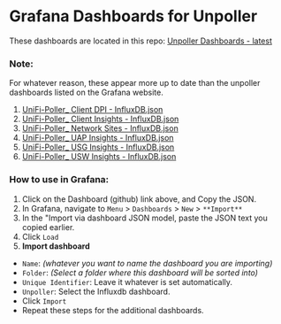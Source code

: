 # Grafana Dashboards for Unpoller

These dashboards are located in this repo: [Unpoller Dashboards - latest](https://github.com/unpoller/dashboards/tree/master/v2.0.0)

### Note:
For whatever reason, these appear more up to date than the unpoller dashboards listed on the Grafana website.

1. [UniFi-Poller_ Client DPI - InfluxDB.json](https://github.com/unpoller/dashboards/blob/master/v2.0.0/UniFi-Poller_%20Client%20DPI%20-%20InfluxDB.json)
2. [UniFi-Poller_ Client Insights - InfluxDB.json](https://github.com/unpoller/dashboards/blob/master/v2.0.0/UniFi-Poller_%20Client%20Insights%20-%20InfluxDB.json)
3. [UniFi-Poller_ Network Sites - InfluxDB.json](https://github.com/unpoller/dashboards/blob/master/v2.0.0/UniFi-Poller_%20Network%20Sites%20-%20InfluxDB.json)
4. [UniFi-Poller_ UAP Insights - InfluxDB.json](https://github.com/unpoller/dashboards/blob/master/v2.0.0/UniFi-Poller_%20UAP%20Insights%20-%20InfluxDB.json)
5. [UniFi-Poller_ USG Insights - InfluxDB.json](https://github.com/unpoller/dashboards/blob/master/v2.0.0/UniFi-Poller_%20USG%20Insights%20-%20InfluxDB.json)
6. [UniFi-Poller_ USW Insights - InfluxDB.json](https://github.com/unpoller/dashboards/blob/master/v2.0.0/UniFi-Poller_%20USW%20Insights%20-%20InfluxDB.json)

### How to use in Grafana:
1. Click on the Dashboard (github) link above, and Copy the JSON.
2. In Grafana, navigate to `Menu` > `Dashboards` > `New` > `**Import**`
3. In the  "Import via dashboard JSON model, paste the JSON text you copied earlier.
4. Click `Load`
5. **Import dashboard**
  - `Name`: _(whatever you want to name the dashboard you are importing)_
  - `Folder`: _(Select a folder where this dashboard will be sorted into)_
  - `Unique Identifier`: Leave it whatever is set automatically.
  - `Unpoller`: Select the Influxdb dashboard.
  - Click `Import`
  - Repeat these steps for the additional dashboards.
